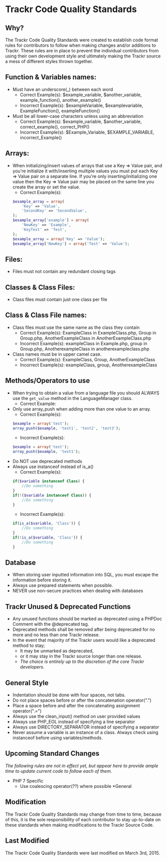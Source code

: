 # Trackr Code Quality Standards
## Why?
The Trackr Code Quality Standards were created to establish code format rules for contributors to follow when making changes and/or additions to Trackr. These rules are in place to prevent the individual contributors from using their own development style and ultimately making the Trackr source a mess of different styles thrown together.

## Function & Variables names:
* Must have an underscore(_) between each word
  * Correct Example(s): $example_variable, $another_variable, example_function(), another_example()
  * Incorrect Example(s): $exampleVariable,  $examplevariable, ExampleFunction(), exampleFunction()
* Must be all lower-case characters unless using an abbreviation
  * Correct Example(s): $example_variable, $another_variable, correct_example(), correct_PHP()
  * Incorrect Example(s): $Example_Variable,  $EXAMPLE_VARIABLE, incorrect_Example()

## Arrays:
* When initializing/insert values of arrays that use a Key => Value pair, and you're initialize it with/inserting multiple values you must put each Key => Value pair on a separate line. If you're only inserting/initializing one value then the Key => Value pair may be placed on the same line you create the array or set the value.
  * Correct Example(s):
  ```php
  $example_array = array(
      'Key' => 'Value',
      'SecondKey' => 'SecondValue',
  );
  $example_array['example'] = array(
      'NewKey' => 'Example',
      'KeyTest' => 'Test',
  );
  $example_array = array('Key' => 'Value');
  $example_array['NewKey'] = array('Test' => 'Value');
  ```

## Files:
* Files must not contain any redundant closing tags

## Classes & Class Files:
* Class files must contain just one class per file

## Class & Class File names:
* Class files must use the same name as the class they contain
  * Correct Example(s): ExampleClass in ExampleClass.php, Group in Group.php, AnotherExampleClass in AnotherExampleClass.php
  * Incorrect Example(s): exampleClass in Example.php, group in Group.php, AnotherexampleClass in anotherexampleclass.php
* Class names must be in upper camel case.
  * Correct Example(s): ExampleClass, Group, AnotherExampleClass
  * Incorrect Example(s): exampleClass, group, AnotherexampleClass

## Methods/Operators to use
* When trying to obtain a value from a language file you should ALWAYS use the ```get_value``` method in the LanguageManager class.
  * Correct Example:
* Only use array_push when adding more than one value to an array.
  * Correct Example(s):
  ```php
  $example = array('test');
  array_push($example, 'test1', 'test2', 'test3');
  ```
  * Incorrect Example(s):
  ```php
  $example = array('test');
  array_push($example, 'test1');
  ```
* Do NOT use deprecated methods
* Always use instanceof instead of is_a()
  * Correct Example(s):
  ```php
  if($variable instanceof Class) {
      //Do something
  }
  if(!($variable instanceof Class)) {
      //Do something
  }
  ```
  * Incorrect Example(s):
  ```php
  if(is_a($variable, 'Class')) {
      //Do something
  }
  if(!is_a($variable, 'Class')) {
      //Do something
  }
  ```

## Database
* When storing user inputted information into SQL, you must escape the information before storing it.
* Always use prepared statements when possible.
* NEVER use non-secure practices when dealing with databases

## Trackr Unused & Deprecated Functions
* Any unused functions should be marked as deprecated using a PHPDoc Comment with the @deprecated tag.
* Deprecated methods shall be removed after being deprecated for no more and no less than one Trackr release.
* In the event that majority of the Trackr users would like a deprecated method to stay;
  * It may be unmarked as deprecated,
  * or it may stay in the Trackr source longer than one release.
  * *The choice is entirely up to the discretion of the core Trackr developers.*

## General Style
* Indentation should be done with four spaces, not tabs.
* Do not  place spaces before or after the concatenation operator(".")
* Place a space before and after the concatenating assignment operator(".=")
* Always use the clean_input() method on user provided values
* Always use PHP_EOL instead of specifying a line separator
* Always use DIRECTORY_SEPARATOR instead of specifying a separator
* Never assume a variable is an instance of a class. Always check using instanceof before using variables/methods.

## Upcoming Standard Changes
*The following rules are not in effect yet, but appear here to provide ample time to update current code to follow each of them.*
* PHP 7 Specific
  * Use coalescing operator(??) where possible
*General

## Modification
The Trackr Code Quality Standards may change from time to time, because of this, it is the sole responsibility of each contributor to stay up-to-date on these standards when making modifications to the Trackr Source Code.

## Last Modified
The Trackr Code Quality Standards were last modified on March 3rd, 2015.